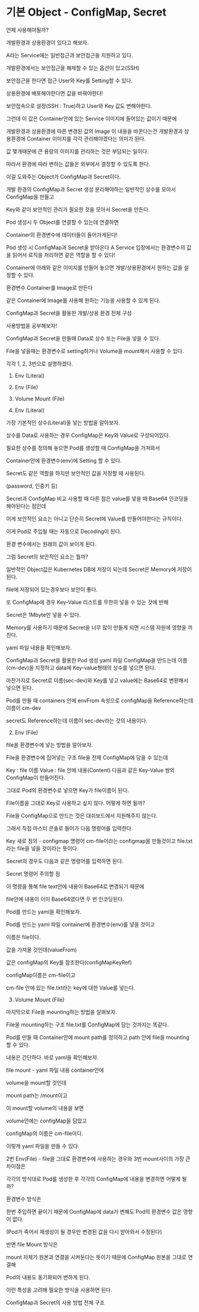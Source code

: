 # 기본 Object - ConfigMap, Secret



언제 사용해야될까?



개발환경과 상용환경이 있다고 해보자.


A라는 Service에는 일반접근과 보안접근을 지원하고 있다.



개발환경에서는 보안접근을 해제할 수 있는 옵션이 있고(SSH)

보안접근을 한다면 접근 User와 Key를 Setting할 수 있다.



상용환경에 배포해야한다면 값을 바꿔야한다!

보안접속으로 설정(SSH : True)하고 User와 Key 값도 변해야한다.

그런데 이 값은 Container안에 있는 Service 이미지에 들어있는 값이기 때문에




개발환경과 상용환경에 따른 변경된 값의 Image
이 내용을 바꾼다는건 개발환경과 상용환경에 Container 이미지를 각각 관리해야겠다는 의미가 된다.

값 몇개때문에 큰 용량의 이미지를 관리하는 것은 부담되는 일이다.



따라서 환경에 따라 변하는 값들은 외부에서 결정할 수 있도록 한다.

이걸 도와주는 Object가 ConfigMap과 Secret이다.


개발 환경의 ConfigMap과 Secret 생성
분리해야하는 일반적인 상수를 모아서 ConfigMap을 만들고

Key와 같이 보안적인 관리가 필요한 것을 모아서 Secret을 만든다.



Pod 생성시 두 Object를 연결할 수 있는데 연결하면

Container의 환경변수에 데이터들이 들어가게된다!


Pod 생성 시 ConfigMap과 Secret을 받아온다
A Service 입장에서는 환경변수의 값을 읽어서 로직을 처리하면 같은 역할을 할 수 있다!

Container에 아래와 같은 이미지를 만들어 놓으면 개발/상용환경에서 원하는 값을 설정할 수 있다.


환경변수 Container를 Image로 만든다


같은 Container에 Image를 사용해 원하는 기능을 사용할 수 있게 된다.


ConfigMap과 Secret을 활용한 개발/상용 환경 전체 구성


사용방법을 공부해보자!



ConfigMap과 Secret을 만들때 Data로 상수 또는 File을 넣을 수 있다.

File을 넣을때는 환경변수로 setting하거나 Volume을 mount해서 사용할 수 있다.

각각 1, 2, 3번으로 설명하겠다.

1. Env (Literal)

2. Env (File)

3. Volume Mount (File)

4. Env (Literal)

가장 기본적인 상수(Literal)을 넣는 방법을 알아보자.


상수를 Data로 사용하는 경우
ConfigMap은 Key와 Value로 구성되어있다.

필요한 상수를 정의해 놓으면 Pod를 생성할 때 ConfigMap을 가져와서

Container안에 환경변수(env)에 Setting 할 수 있다.



Secret도 같은 역할을 하지만 보안적인 값을 저장할 때 사용된다.

(password, 인증키 등)


Secret과 ConfigMap 비교
사용할 때 다른 점은 value를 넣을 때 Base64 인코딩을 해야된다는 점인데

이게 보안적인 요소는 아니고 단순히 Secret에 Value를 만들어야한다는 규칙이다.

이게 Pod로 주입될 때는 자동으로 Decoding이 된다.

환경 변수에서는 원래의 값이 보이게 된다.



그럼 Secret의 보안적인 요소는 뭘까?

일반적인 Object값은 Kubernetes DB에 저장이 되는데 Secret은 Memory에 저장이 된다.

file에 저장되어 있는경우보다 보안이 좋다.

또 ConfigMap에 경우 Key-Value 리스트를 무한히 넣을 수 있는 것에 반해

Secret은 1Mbyte만 넣을 수 있다.

Memory를 사용하기 때문에 Secret을 너무 많이 만들게 되면 시스템 자원에 영향을 끼친다.



yaml 파일 내용을 확인해보자.


ConfigMap과 Secret을 활용한 Pod 생성 yaml 파일
ConfigMap을 만드는데 이름(cm-dev)을 지정하고 data에 Key-value형태의 상수를 넣으면 된다.

마찬가지로 Secret로 이름(sec-dev)와 Key를 넣고 value에는 Base64로 변환해서 넣으면 된다.



Pod를 만들 때 containers 안에 envFrom 속성으로 configMap을 Reference하는데 이름이 cm-dev

secret도 Reference하는데 이름이 sec-dev라는 것의 내용이다.



2. Env (File)

file을 환경변수에 넣는 방법을 알아보자.


File을 환경변수에 집어넣는 구조
file을 전체 ConfigMap에 담을 수 있는데

Key : file 이름
Value : file 안에 내용(Content)
다음과 같은 Key-Value 쌍의 ConfigMap이 만들어진다.



그대로 Pod의 환경변수로 넣으면 Key가 file이름이 된다.

File이름을 그대로 Key로 사용하고 싶지 않다. 어떻게 하면 될까?

File을 ConfigMap으로 만드는 것은 대쉬보드에서 지원해주지 않는다.

그래서 직접 마스터 콘솔로 들어가 다음 명령어를 입력한다.


Key 새로 정의 - configmap 명령어
cm-file이라는 configmap을 만들것이고 file.txt라는 file을 넣을 것이라는 뜻이다.



Secret의 경우도 다음과 같은 명령어를 입력하면 된다.


Secret 명령어
주의할 점

이 명령을 통해 file text안에 내용이 Base64로 변경되기 때문에

file안에 내용이 이미 Base64였다면 두 번 인코딩된다.



Pod를 만드는 yaml을 확인해보자.


Pod를 만드는 yaml 파일
container에 환경변수(env)를 넣을 것이고

이름은 file이다.

값을 가져올 것인데(valueFrom)

값은 configMap의 Key를 참조한다(configMapKeyRef)

configMap이름은 cm-file이고

cm-file 안에 있는 file.txt라는 key에 대한 Value를 넣는다.





3. Volume Mount (File)

마지막으로 File을 mounting하는 방법을 살펴보자.


File을 mounting하는 구조
file.txt를 ConfigMap에 담는 것까지는 똑같다.



Pod를 만들 때 Container안에 mount path를 정의하고 path 안에 file을 mounting할 수 있다.

내용은 간단하다. 바로 yaml을 확인해보자.




file mount - yaml 파일 내용
container안에

volume을 mount할 것인데

mount path는 /mount이고

이 mount할 volume의 내용을 보면

volume안에는 configMap을 담았고

configMap의 이름은 cm-file이다.



이렇게 yaml 파일을 만들 수 있다.



2번 Env(File) - file을 그대로 환경변수에 사용하는 경우와 3번 mount사이의 가장 큰 차이점은



각각의 방식대로 Pod를 생성한 후 각각의 ConfigMap에 내용을 변경하면 어떻게 될까?



환경변수 방식은

한번 주입하면 끝이기 때문에 ConfigMap에 data가 변해도 Pod의 환경변수 값은 영향이 없다.

(Pod가 죽어서 재생성이 될 경우만 변경된 값을 다시 받아와서 수정된다)

반면 file Mount 방식은

mount 자체가 원본과 연결을 시켜둔다는 뜻이기 때문에 ConfigMap 원본을 그대로 연결해

Pod의 내용도 동기화되어 변하게 된다.



이런 특성을 고려해 필요한 방식을 사용하면 된다.




ConfigMap과 Secret의 사용 방법 전체 구조
